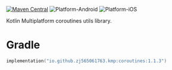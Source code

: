 [![Maven Central](https://img.shields.io/maven-central/v/io.github.zj565061763.kmp/coroutines)](https://central.sonatype.com/search?q=g:io.github.zj565061763.kmp+coroutines)
![Platform-Android](https://img.shields.io/badge/Platform-Android-brightgreen)
![Platform-iOS](https://img.shields.io/badge/Platform-iOS-brightgreen)

Kotlin Multiplatform coroutines utils library.

# Gradle

```kotlin
implementation("io.github.zj565061763.kmp:coroutines:1.1.3")
```